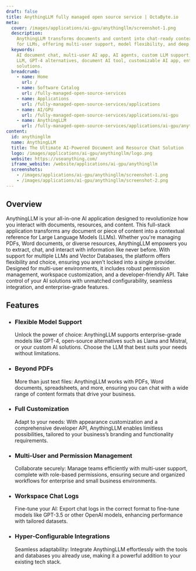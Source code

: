 ```yaml
---
draft: false
title: AnythingLLM fully managed open source service | OctaByte.io
meta:
  cover: /images/applications/ai-gpu/anythingllm/screenshot-1.png
  description:
    AnythingLLM transforms documents and content into chat-ready contexts
    for LLMs, offering multi-user support, model flexibility, and deep customization.
  keywords:
    AI document chat, multi-user AI app, AI agents, custom LLM support, context-based
    LLM, GPT-4 alternatives, document AI tool, customizable AI app, enterprise AI
    solutions.
  breadcrumb:
    - name: Home
      url: /
    - name: Software Catalog
      url: /fully-managed-open-source-services
    - name: Applications
      url: /fully-managed-open-source-services/applications
    - name: AI/GPU
      url: /fully-managed-open-source-services/applications/ai-gpu
    - name: AnythingLLM
      url: /fully-managed-open-source-services/applications/ai-gpu/anythingllm
content:
  id: anythingllm
  name: AnythingLLM
  title: The Ultimate AI-Powered Document and Resource Chat Solution
  logo: /images/applications/ai-gpu/anythingllm/logo.png
  website: https://useanything.com/
  iframe_website: /website/applications/ai-gpu/anythingllm
  screenshots:
    - /images/applications/ai-gpu/anythingllm/screenshot-1.png
    - /images/applications/ai-gpu/anythingllm/screenshot-2.png
---
```


## Overview

AnythingLLM is your all-in-one AI application designed to revolutionize how you interact with documents, resources, and content. This full-stack application transforms any document or piece of content into a contextual reference for Large Language Models (LLMs). Whether you're managing PDFs, Word documents, or diverse resources, AnythingLLM empowers you to extract, chat, and interact with information like never before. With support for multiple LLMs and Vector Databases, the platform offers flexibility and choice, ensuring you aren't locked into a single provider. Designed for multi-user environments, it includes robust permission management, workspace customization, and a developer-friendly API. Take control of your AI solutions with unmatched configurability, seamless integration, and enterprise-grade features.

## Features

- ### Flexible Model Support

  Unlock the power of choice: AnythingLLM supports enterprise-grade models like GPT-4, open-source alternatives such as Llama and Mistral, or your custom AI solutions. Choose the LLM that best suits your needs without limitations.

- ### Beyond PDFs

  More than just text files: AnythingLLM works with PDFs, Word documents, spreadsheets, and more, ensuring you can chat with a wide range of content formats that drive your business.

- ### Full Customization

  Adapt to your needs: With appearance customization and a comprehensive developer API, AnythingLLM enables limitless possibilities, tailored to your business’s branding and functionality requirements.

- ### Multi-User and Permission Management

  Collaborate securely: Manage teams efficiently with multi-user support, complete with role-based permissions, ensuring secure and organized workflows for enterprise and small business environments.

- ### Workspace Chat Logs

  Fine-tune your AI: Export chat logs in the correct format to fine-tune models like GPT-3.5 or other OpenAI models, enhancing performance with tailored datasets.

- ### Hyper-Configurable Integrations

  Seamless adaptability: Integrate AnythingLLM effortlessly with the tools and databases you already use, making it a powerful addition to your existing tech stack.
